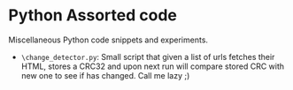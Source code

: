 Python Assorted code
====================

Miscellaneous Python code snippets and experiments.

* `\change_detector.py`: Small script that given a list of urls fetches their HTML, stores a CRC32 and upon next run will
compare stored CRC with new one to see if has changed. Call me lazy ;)

